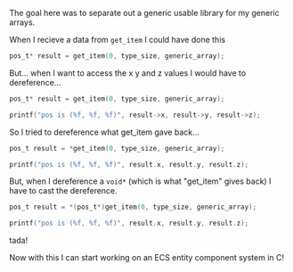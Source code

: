 The goal here was to separate out a generic usable library for my generic arrays.

When I recieve a data from `get_item` I could have done this

```c
pos_t* result = get_item(0, type_size, generic_array);
```

But... when I want to access the x y and z values I would have to dereference...

```c
pos_t* result = get_item(0, type_size, generic_array);

printf("pos is (%f, %f, %f)", result->x, result->y, result->z);
```

So I tried to dereference what get_item gave back...

```c
pos_t result = *get_item(0, type_size, generic_array);

printf("pos is (%f, %f, %f)", result.x, result.y, result.z);
```

But, when I dereference a `void*` (which is what "get_item" gives back) I have to cast the dereference.

```c
pos_t result = *(pos_t*)get_item(0, type_size, generic_array);

printf("pos is (%f, %f, %f)", result.x, result.y, result.z);
```

tada!

Now with this I can start working on an ECS entity component system in C!

